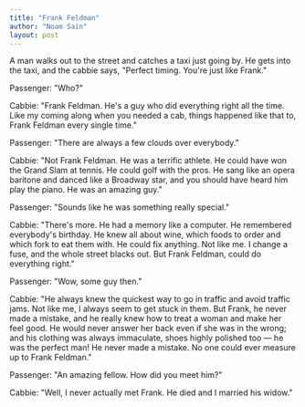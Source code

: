 ```yaml
---
title: "Frank Feldman"
author: "Noam Sain"
layout: post
---
```


A man walks out to the street and catches a taxi just going by. He gets into the taxi, and the cabbie says, "Perfect timing. You're just like Frank."  
  
Passenger: "Who?"

Cabbie: "Frank Feldman. He's a guy who did everything right all the time. Like my coming along when you needed a cab, things happened like that to, Frank Feldman every single time."

Passenger: "There are always a few clouds over everybody."

Cabbie: "Not Frank Feldman. He was a terrific athlete. He could have won the Grand Slam at tennis. He could golf with the pros. He sang like an opera baritone and danced like a Broadway star, and you should have heard him play the piano. He was an amazing guy."

Passenger: "Sounds like he was something really special."

Cabbie: "There's more. He had a memory like a computer. He remembered everybody's birthday. He knew all about wine, which foods to order and which fork to eat them with. He could fix anything. Not like me. I change a fuse, and the whole street blacks out. But Frank Feldman, could do everything right."

Passenger: "Wow, some guy then."

Cabbie: "He always knew the quickest way to go in traffic and avoid traffic jams. Not like me, I always seem to get stuck in them. But Frank, he never made a mistake, and he really knew how to treat a woman and make her feel good. He would never answer her back even if she was in the wrong; and his clothing was always immaculate, shoes highly polished too — he was the perfect man! He never made a mistake. No one could ever measure up to Frank Feldman."

Passenger: "An amazing fellow. How did you meet him?"

Cabbie: "Well, I never actually met Frank. He died and I married his widow."